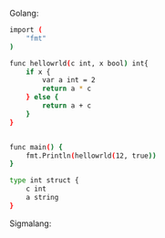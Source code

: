 
Golang:
```bash
import (
    "fmt"
)

func hellowrld(c int, x bool) int{
    if x {
        var a int = 2
        return a * c
    } else {
        return a + c
    }
}


func main() {
    fmt.Println(hellowrld(12, true))
}
```

```bash
type int struct {
    c int
    a string
}
```

Sigmalang:
```bash

```

```bash
```